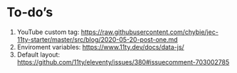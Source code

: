 # To-do’s

1. YouTube custom tag: https://raw.githubusercontent.com/chybie/jec-11ty-starter/master/src/blog/2020-05-20-post-one.md
2. Enviroment variables: https://www.11ty.dev/docs/data-js/
3. Default layout: https://github.com/11ty/eleventy/issues/380#issuecomment-703002785